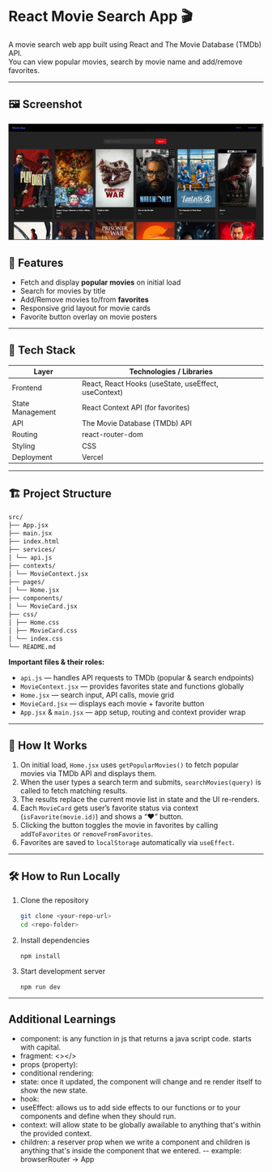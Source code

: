 # React Movie Search App 🎬

A movie search web app built using React and The Movie Database (TMDb) API.  
You can view popular movies, search by movie name and add/remove favorites.

---

## 🖼️ Screenshot
![alt text](image.png)

## 🚀 Features

- Fetch and display **popular movies** on initial load  
- Search for movies by title  
- Add/Remove movies to/from **favorites**  
- Responsive grid layout for movie cards  
- Favorite button overlay on movie posters  

---

## 🧱 Tech Stack

| Layer | Technologies / Libraries |
|---|---|
| Frontend | React, React Hooks (useState, useEffect, useContext) |
| State Management | React Context API (for favorites) |
| API | The Movie Database (TMDb) API |
| Routing | react-router-dom |
| Styling | CSS  | 
| Deployment | Vercel |

---

## 🏗️ Project Structure

```
src/
├── App.jsx
├── main.jsx
├── index.html
├── services/
│ └── api.js
├── contexts/
│ └── MovieContext.jsx
├── pages/
│ └── Home.jsx
├── components/
│ └── MovieCard.jsx
├── css/
│ ├── Home.css
│ ├── MovieCard.css
│ └── index.css
└── README.md
```


**Important files & their roles:**

- `api.js` — handles API requests to TMDb (popular & search endpoints)  
- `MovieContext.jsx` — provides favorites state and functions globally  
- `Home.jsx` — search input, API calls, movie grid  
- `MovieCard.jsx` — displays each movie + favorite button  
- `App.jsx` & `main.jsx` — app setup, routing and context provider wrap  

---

## 🧩 How It Works

1. On initial load, `Home.jsx` uses `getPopularMovies()` to fetch popular movies via TMDb API and displays them.  
2. When the user types a search term and submits, `searchMovies(query)` is called to fetch matching results.  
3. The results replace the current movie list in state and the UI re-renders.  
4. Each `MovieCard` gets user’s favorite status via context (`isFavorite(movie.id)`) and shows a “♥” button.  
5. Clicking the button toggles the movie in favorites by calling `addToFavorites` or `removeFromFavorites`.  
6. Favorites are saved to `localStorage` automatically via `useEffect`.

---

## 🛠️ How to Run Locally

1. Clone the repository  
   ```bash
   git clone <your-repo-url>
   cd <repo-folder>
   ```

2. Install dependencies
    ```
    npm install
    ```

3. Start development server
    ```
    npm run dev
    ```

---

## Additional Learnings

- component: is any function in js that returns a java script code. starts with capital.
- fragment: <></>
- props (property): 
- conditional rendering: 
- state: once it updated, the component will change and re render itself to show the new state.
- hook:
- useEffect: allows us to add side effects to our functions or to your components and define when they should run.
- context: will allow state to be globally awailable to anything that's within the provided context.
- children: a reserver prop when we write a component and children is anything that's inside the component that we entered.
-- example: browserRouter -> App
